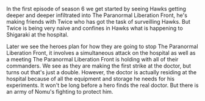 In the first episode of season 6 we get started by seeing Hawks getting deeper and deeper infiltrated into The Paranormal Liberation Front, he's making friends with Twice who has got the task of surveilling Hawks. But Twice is being very naive and confines in Hawks what is happening to Shigaraki at the hospital. 

Later we see the heroes plan for how they are going to stop The Paranormal Liberation Front, it involves a simultaneous attack on the hospital as well as a meeting The Paranormal Liberation Front is holding with all of their commanders. We see as they are making the first strike at the doctor, but turns out that's just a double. However, the doctor is actually residing at the hospital because of all the equipment and storage he needs for his experiments. It won't be long before a hero finds the real doctor. But there is an army of Nomu's fighting to protect him.
